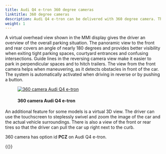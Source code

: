 ```yaml
---
title: Audi Q4 e-tron 360 degree cameras
linktitle: 360 degree cameras
description: Audi Q4 e-tron can be delivered with 360 degree camera. The four 360 degree cameras on the vehicle scan the immediate vicinity and display obstacles within. Drivers can choose from different views that simplify parking and maneuvering. 
weight: 1
---
```

<!-- markdownlint-disable MD033 -->
A virtual overhead view shown in the MMI display gives the driver an overview of the overall parking situation. The panoramic view to the front and rear covers an angle of nearly 180 degrees and provides better visibility when exiting tight parking spaces, courtyard entrances and confusing intersections. Guide lines in the reversing camera view make it easier to park in perpendicular spaces and to hitch trailers. The view from the front camera helps when maneuvering, as it detects obstacles in front of the car. The system is automatically activated when driving in reverse or by pushing a button.

<figure>
    <a href="https://media.electrichasgoneaudi.net/multimedia/models/e-tron-gt/technology/drivingassistance/360camera/360camera.jpg">
        <img src="https://media.electrichasgoneaudi.net/multimedia/models/q4-e-tron/technology/drivingassistance/360camera/360cameras.jpg"
        alt="360 camera Audi Q4 e-tron" title="360 camera Audi Q4 e-tron">
    </a>
    <figcaption><h4>360 camera Audi Q4 e-tron</h4></figcaption>
</figure>

An additional feature for some models is a virtual 3D view. The driver can use the touchscreen to steplessly swivel and zoom the image of the car and the actual vehicle surroundings. There is also a view of the front or rear tires so that the driver can pull the car up right next to the curb.

360 camera has option id **PCZ** on Audi Q4 e-tron.

{{<children description="true" />}}
